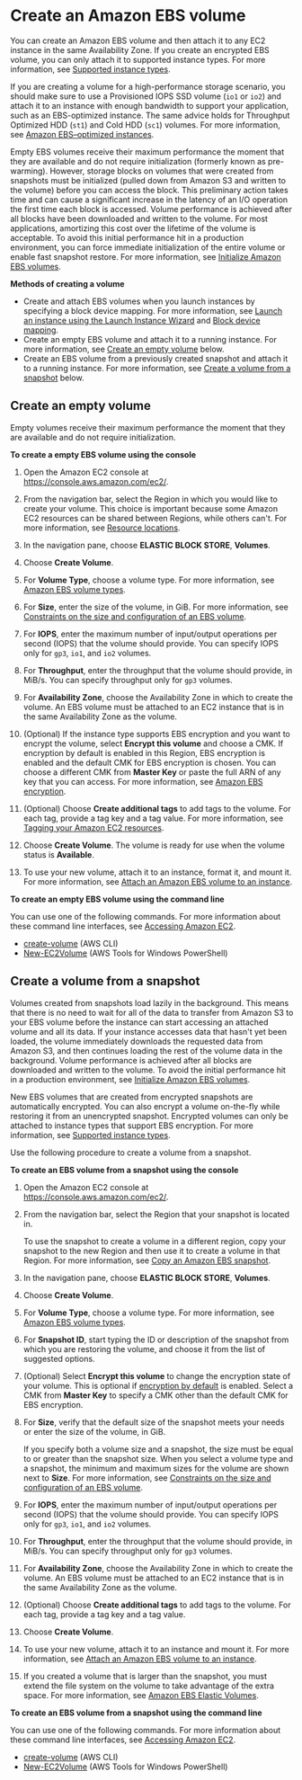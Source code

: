# Create an Amazon EBS volume<a name="ebs-creating-volume"></a>

You can create an Amazon EBS volume and then attach it to any EC2 instance in the same Availability Zone\. If you create an encrypted EBS volume, you can only attach it to supported instance types\. For more information, see [Supported instance types](EBSEncryption.md#EBSEncryption_supported_instances)\.

If you are creating a volume for a high\-performance storage scenario, you should make sure to use a Provisioned IOPS SSD volume \(`io1` or `io2`\) and attach it to an instance with enough bandwidth to support your application, such as an EBS\-optimized instance\. The same advice holds for Throughput Optimized HDD \(`st1`\) and Cold HDD \(`sc1`\) volumes\. For more information, see [Amazon EBS–optimized instances](ebs-optimized.md)\.

Empty EBS volumes receive their maximum performance the moment that they are available and do not require initialization \(formerly known as pre\-warming\)\. However, storage blocks on volumes that were created from snapshots must be initialized \(pulled down from Amazon S3 and written to the volume\) before you can access the block\. This preliminary action takes time and can cause a significant increase in the latency of an I/O operation the first time each block is accessed\. Volume performance is achieved after all blocks have been downloaded and written to the volume\. For most applications, amortizing this cost over the lifetime of the volume is acceptable\. To avoid this initial performance hit in a production environment, you can force immediate initialization of the entire volume or enable fast snapshot restore\. For more information, see [Initialize Amazon EBS volumes](ebs-initialize.md)\.

**Methods of creating a volume**
+ Create and attach EBS volumes when you launch instances by specifying a block device mapping\. For more information, see [Launch an instance using the Launch Instance Wizard](launching-instance.md) and [Block device mapping](block-device-mapping-concepts.md)\.
+ Create an empty EBS volume and attach it to a running instance\. For more information, see [Create an empty volume](#ebs-create-empty-volume) below\.
+ Create an EBS volume from a previously created snapshot and attach it to a running instance\. For more information, see [Create a volume from a snapshot](#ebs-create-volume-from-snapshot) below\.

## Create an empty volume<a name="ebs-create-empty-volume"></a>

Empty volumes receive their maximum performance the moment that they are available and do not require initialization\.

**To create a empty EBS volume using the console**

1. Open the Amazon EC2 console at [https://console\.aws\.amazon\.com/ec2/](https://console.aws.amazon.com/ec2/)\.

1. From the navigation bar, select the Region in which you would like to create your volume\. This choice is important because some Amazon EC2 resources can be shared between Regions, while others can't\. For more information, see [Resource locations](resources.md)\.

1. In the navigation pane, choose **ELASTIC BLOCK STORE**, **Volumes**\.

1. Choose **Create Volume**\.

1. For **Volume Type**, choose a volume type\. For more information, see [Amazon EBS volume types](ebs-volume-types.md)\.

1. For **Size**, enter the size of the volume, in GiB\. For more information, see [Constraints on the size and configuration of an EBS volume](volume_constraints.md)\.

1. For **IOPS**, enter the maximum number of input/output operations per second \(IOPS\) that the volume should provide\. You can specify IOPS only for `gp3`, `io1`, and `io2` volumes\.

1. For **Throughput**, enter the throughput that the volume should provide, in MiB/s\. You can specify throughput only for `gp3` volumes\.

1. For **Availability Zone**, choose the Availability Zone in which to create the volume\. An EBS volume must be attached to an EC2 instance that is in the same Availability Zone as the volume\.

1. \(Optional\) If the instance type supports EBS encryption and you want to encrypt the volume, select **Encrypt this volume** and choose a CMK\. If encryption by default is enabled in this Region, EBS encryption is enabled and the default CMK for EBS encryption is chosen\. You can choose a different CMK from **Master Key** or paste the full ARN of any key that you can access\. For more information, see [Amazon EBS encryption](EBSEncryption.md)\.

1. \(Optional\) Choose **Create additional tags** to add tags to the volume\. For each tag, provide a tag key and a tag value\. For more information, see [Tagging your Amazon EC2 resources](Using_Tags.md)\.

1. Choose **Create Volume**\. The volume is ready for use when the volume status is **Available**\.

1. To use your new volume, attach it to an instance, format it, and mount it\. For more information, see [Attach an Amazon EBS volume to an instance](ebs-attaching-volume.md)\.

**To create an empty EBS volume using the command line**

You can use one of the following commands\. For more information about these command line interfaces, see [Accessing Amazon EC2](concepts.md#access-ec2)\.
+ [create\-volume](https://docs.aws.amazon.com/cli/latest/reference/ec2/create-volume.html) \(AWS CLI\)
+ [New\-EC2Volume](https://docs.aws.amazon.com/powershell/latest/reference/items/New-EC2Volume.html) \(AWS Tools for Windows PowerShell\)

## Create a volume from a snapshot<a name="ebs-create-volume-from-snapshot"></a>

Volumes created from snapshots load lazily in the background\. This means that there is no need to wait for all of the data to transfer from Amazon S3 to your EBS volume before the instance can start accessing an attached volume and all its data\. If your instance accesses data that hasn't yet been loaded, the volume immediately downloads the requested data from Amazon S3, and then continues loading the rest of the volume data in the background\. Volume performance is achieved after all blocks are downloaded and written to the volume\. To avoid the initial performance hit in a production environment, see [Initialize Amazon EBS volumes](ebs-initialize.md)\.

New EBS volumes that are created from encrypted snapshots are automatically encrypted\. You can also encrypt a volume on\-the\-fly while restoring it from an unencrypted snapshot\. Encrypted volumes can only be attached to instance types that support EBS encryption\. For more information, see [Supported instance types](EBSEncryption.md#EBSEncryption_supported_instances)\.

Use the following procedure to create a volume from a snapshot\.

**To create an EBS volume from a snapshot using the console**

1. Open the Amazon EC2 console at [https://console\.aws\.amazon\.com/ec2/](https://console.aws.amazon.com/ec2/)\.

1. From the navigation bar, select the Region that your snapshot is located in\.

   To use the snapshot to create a volume in a different region, copy your snapshot to the new Region and then use it to create a volume in that Region\. For more information, see [Copy an Amazon EBS snapshot](ebs-copy-snapshot.md)\.

1. In the navigation pane, choose **ELASTIC BLOCK STORE**, **Volumes**\.

1. Choose **Create Volume**\.

1. For **Volume Type**, choose a volume type\. For more information, see [Amazon EBS volume types](ebs-volume-types.md)\.

1. For **Snapshot ID**, start typing the ID or description of the snapshot from which you are restoring the volume, and choose it from the list of suggested options\.

1. \(Optional\) Select **Encrypt this volume** to change the encryption state of your volume\. This is optional if [encryption by default](EBSEncryption.md#encryption-by-default) is enabled\. Select a CMK from **Master Key** to specify a CMK other than the default CMK for EBS encryption\.

1. For **Size**, verify that the default size of the snapshot meets your needs or enter the size of the volume, in GiB\.

   If you specify both a volume size and a snapshot, the size must be equal to or greater than the snapshot size\. When you select a volume type and a snapshot, the minimum and maximum sizes for the volume are shown next to **Size**\. For more information, see [Constraints on the size and configuration of an EBS volume](volume_constraints.md)\.

1. For **IOPS**, enter the maximum number of input/output operations per second \(IOPS\) that the volume should provide\. You can specify IOPS only for `gp3`, `io1`, and `io2` volumes\.

1. For **Throughput**, enter the throughput that the volume should provide, in MiB/s\. You can specify throughput only for `gp3` volumes\.

1. For **Availability Zone**, choose the Availability Zone in which to create the volume\. An EBS volume must be attached to an EC2 instance that is in the same Availability Zone as the volume\.

1. \(Optional\) Choose **Create additional tags** to add tags to the volume\. For each tag, provide a tag key and a tag value\.

1. Choose **Create Volume**\.

1. To use your new volume, attach it to an instance and mount it\. For more information, see [Attach an Amazon EBS volume to an instance](ebs-attaching-volume.md)\.

1. If you created a volume that is larger than the snapshot, you must extend the file system on the volume to take advantage of the extra space\. For more information, see [Amazon EBS Elastic Volumes](ebs-modify-volume.md)\.

**To create an EBS volume from a snapshot using the command line**

You can use one of the following commands\. For more information about these command line interfaces, see [Accessing Amazon EC2](concepts.md#access-ec2)\.
+ [create\-volume](https://docs.aws.amazon.com/cli/latest/reference/ec2/create-volume.html) \(AWS CLI\)
+ [New\-EC2Volume](https://docs.aws.amazon.com/powershell/latest/reference/items/New-EC2Volume.html) \(AWS Tools for Windows PowerShell\)